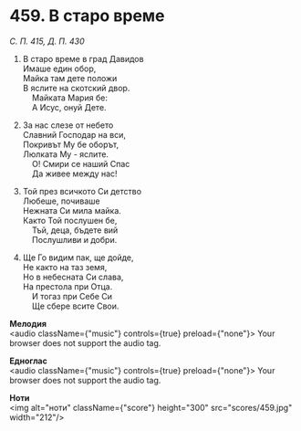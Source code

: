 # 459. В старо време  

*С. П. 415, Д. П. 430*  

1. В старо време в град Давидов  
Имаше един обор,  
Майка там дете положи  
В яслите на скотский двор.  
    Майката Мария бе:  
    А Исус, онуй Дете.  

2. За нас слезе от небето  
Славний Господар на вси,  
Покривът Му бе оборът,  
Люлката Му - яслите.  
    О! Смири се наший Спас  
    Да живее между нас!  

3. Той през всичкото Си детство  
Любеше, почиваше  
Нежната Си мила майка.  
Както Той послушен бе,  
    Тъй, деца, бъдете вий  
    Послушливи и добри.  

4. Ще Го видим пак, ще дойде,  
Не както на таз земя,  
Но в небесната Си слава,  
На престола при Отца.  
    И тогаз при Себе Си  
    Ще сбере всите Свои.  

__Мелодия__  
<audio className={"music"} controls={true} preload={"none"}><source src="mp3/459.mp3" type="audio/mpeg"/>
Your browser does not support the audio tag.
</audio>  

__Едноглас__  
<audio className={"music"} controls={true} preload={"none"}><source src="transp/459.mp3" type="audio/mpeg"/>
Your browser does not support the audio tag.
</audio>  

__Ноти__  
<img alt="ноти" className={"score"} height="300" src="scores/459.jpg" width="212"/>
